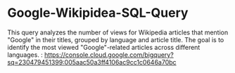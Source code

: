 # Google-Wikipidea-SQL-Query
This query analyzes the number of views for Wikipedia articles that mention "Google" in their titles, grouped by language and article title. The goal is to identify the most viewed "Google"-related articles across different languages.
: https://console.cloud.google.com/bigquery?sq=230479451399:005aac50a3ff4106ac9cc1c0646a70bc
